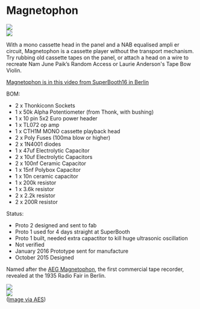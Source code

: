 # Magnetophon  
![](https://raw.githubusercontent.com/TomWhitwell/Magnetophon/master/Collateral/magnetophon.jpg)  
![](https://raw.githubusercontent.com/TomWhitwell/Magnetophon/master/Collateral/magnetophon2.jpg)    

With a mono cassette head in the panel and a NAB equalised ampli er circuit, Magnetophon is a cassette player without the transport mechanism. Try rubbing old cassette tapes on the panel, or attach a head on a wire to recreate Nam June Paik’s
Random Access or Laurie Anderson's Tape Bow Violin. 

[Magnetophon is in this video from SuperBooth16 in Berlin](https://youtu.be/UVMrQejVZlw?t=4m26s) 


BOM: 

- 2 x Thonkiconn Sockets 
- 1 x 50k Alpha Potentiometer (from Thonk, with bushing)  
- 1 x 10 pin 5x2 Euro power header 
- 1 x TL072 op amp 
- 1 x CTH1M MONO cassette playback head
- 2 x Poly Fuses (100ma blow or higher) 
- 2 x 1N4001 diodes 
- 1 x 47uf Electrolytic Capacitor 
- 2 x 10uf Electrolytic Capacitors 
- 2 x 100nf Ceramic Capacitor 
- 1 x 15nf Polybox Capacitor
- 1 x 10n ceramic capacitor 
- 1 x 200k resistor 
- 1 x 3.6k resistor 
- 2 x 2.2k resistor 
- 2 x 200R resistor 

Status: 
- Proto 2 designed and sent to fab 
- Proto 1 used for 4 days straight at SuperBooth 
- Proto 1 built, needed extra capactitor to kill huge ultrasonic oscillation
- Not verified 
- January 2016 Prototype sent for manufacture 
- October 2015 Designed 



Named after the [AEG Magnetophon](http://www.aes.org/aeshc/docs/recording.technology.history/tape.html), the first commercial tape recorder, revealed at the 1935 Radio Fair in Berlin. 

![](https://raw.githubusercontent.com/TomWhitwell/Magnetophone/master/Collateral/tapehead-panel.jpg)  
![](https://raw.githubusercontent.com/TomWhitwell/Magnetophon/master/Collateral/MAGNET.JPG)  
([Image via AES](http://www.aes.org/aeshc/docs/recording.technology.history/tape.html)) 
